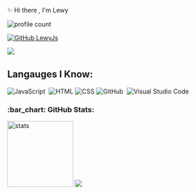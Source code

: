✨ Hi there , I'm Lewy

![profile count](https://komarev.com/ghpvc/?username=y4f3q&color=red)&nbsp;

[![GitHub LewyJs](https://img.shields.io/github/followers/y4f3q?label=follow&style=social)](https://github.com/y4f3q)&nbsp;

<a href="https://instagram.com/y4f3q"><img src="https://img.shields.io/badge/@y4f3q-E4405F?style=flat&logo=Instagram&logoColor=white"/></a> &nbsp;

## Langauges I Know:

![JavaScript](https://img.shields.io/badge/-JavaScript-05122A?style=flat&logo=javascript)&nbsp; ![HTML](https://img.shields.io/badge/-HTML-05122A?style=flat&logo=HTML5)&nbsp;![CSS](https://img.shields.io/badge/-CSS-05122A?style=flat&logo=CSS3)&nbsp;![GitHub](https://img.shields.io/badge/-GitHub-05122A?style=flat&logo=github)&nbsp; ![Visual Studio Code](https://img.shields.io/badge/-Visual%20Studio%20Code-05122A?style=flat&logo=visual-studio-code&logoColor=007ACC)&nbsp;

<h3 align="left">:bar_chart: GitHub Stats:</h3>

<p align="left">

   <img src="https://github-readme-stats.vercel.app/api?username=y4f3q&count_private=true&show_icons=true&theme=dark&hide_border=true" width="%100" height="150px" alt="stats" />

<img src="https://github-profile-trophy.vercel.app/?username=y4f3q&theme=radical" />

</p>

